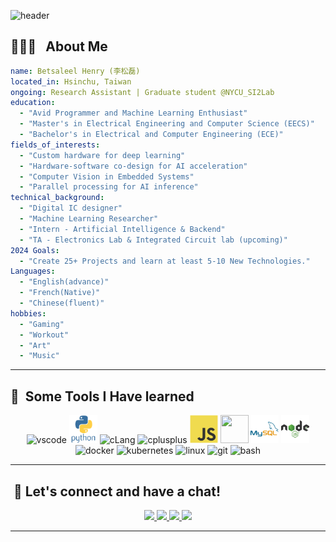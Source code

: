 
<!--
**nheyr08/nheyr08** is a ✨ _special_ ✨ repository because its `README.md` (this file) appears on your GitHub profile.

Here are some ideas to get you started:

- 🔭 I’m currently working on ...
- 🌱 I’m currently learning ...
- 👯 I’m looking to collaborate on ...
- 🤔 I’m looking for help with ...
- 💬 Ask me about ...
- 📫 How to reach me: ...
- 😄 Pronouns: ...
- ⚡ Fun fact: ...
-->

![header](https://capsule-render.vercel.app/api?type=rect&fontColor=255&color=timeAuto&height=300&text=Hey%20Everyone👋🏽%20)

<h2> 👨🏾‍💻 &nbsp; About Me </h2>

```yaml
name: Betsaleel Henry (李松磊)
located_in: Hsinchu, Taiwan
ongoing: Research Assistant | Graduate student @NYCU_SI2Lab
education:
  - "Avid Programmer and Machine Learning Enthusiast"
  - "Master's in Electrical Engineering and Computer Science (EECS)"
  - "Bachelor's in Electrical and Computer Engineering (ECE)"
fields_of_interests:
  - "Custom hardware for deep learning"
  - "Hardware-software co-design for AI acceleration"
  - "Computer Vision in Embedded Systems"
  - "Parallel processing for AI inference"
technical_background:
  - "Digital IC designer"
  - "Machine Learning Researcher"
  - "Intern - Artificial Intelligence & Backend"
  - "TA - Electronics Lab & Integrated Circuit lab (upcoming)"
2024 Goals: 
  - "Create 25+ Projects and learn at least 5-10 New Technologies."
Languages:
  - "English(advance)"
  - "French(Native)"
  - "Chinese(fluent)"
hobbies: 
  - "Gaming"
  - "Workout"
  - "Art"
  - "Music"
```
  
---

<h2> 🚀 &nbsp;Some Tools I Have learned </h2>
<p align="center">
  
<img src="https://cdn.jsdelivr.net/gh/devicons/devicon/icons/vscode/vscode-original.svg" alt="vscode" width="45" height="45"/>
<img src="https://raw.githubusercontent.com/devicons/devicon/master/icons/python/python-original-wordmark.svg" alt="python" width="45" height="45"/>
<img src="https://cdn.jsdelivr.net/gh/devicons/devicon/icons/c/c-original.svg" alt="cLang" width="45" height="45"/>
<img src="https://cdn.jsdelivr.net/gh/devicons/devicon/icons/cplusplus/cplusplus-original.svg" alt="cplusplus" width="45" height="45"/>
<img src="https://raw.githubusercontent.com/devicons/devicon/master/icons/javascript/javascript-original.svg" alt="javascript" width="45" height="45" />
<img src="https://cdn.jsdelivr.net/gh/devicons/devicon@latest/icons/pytorch/pytorch-original-wordmark.svg"  width="45" height="45" />
          
<img src="https://raw.githubusercontent.com/devicons/devicon/master/icons/mysql/mysql-original-wordmark.svg" alt="mysql" width="45" height="45" />
<img src="https://raw.githubusercontent.com/devicons/devicon/master/icons/nodejs/nodejs-original-wordmark.svg" alt="nodejs" width="45" height="45" />
<img src="https://cdn.jsdelivr.net/gh/devicons/devicon/icons/docker/docker-original.svg" alt="docker" width="45" height="45"/>
<img src="https://cdn.jsdelivr.net/gh/devicons/devicon/icons/kubernetes/kubernetes-plain.svg" alt="kubernetes" width="45" height="45"/>
<img src="https://cdn.jsdelivr.net/gh/devicons/devicon/icons/linux/linux-original.svg" alt="linux" width="45" height="45"/>       
<img src="https://cdn.jsdelivr.net/gh/devicons/devicon/icons/git/git-original.svg" alt="git" width="45" height="45"/>
<img src="https://cdn.jsdelivr.net/gh/devicons/devicon/icons/bash/bash-original.svg" alt="bash" width="45" height="45"/>
</p>
<p align="center">
<!-- <picture>
  <source
    srcset="https://github-readme-stats.vercel.app/api?username=nheyr08&show_icons=true&theme=dark"
    media="(prefers-color-scheme: dark)"
  />
  <source
    srcset="https://github-readme-stats.vercel.app/api/top-langs/?username=nheyr08&hide_progress=true&show_icons=true&theme=dark"
    media="(prefers-color-scheme: light), (prefers-color-scheme: no-preference)"
  />
  <img src="https://github-readme-stats.vercel.app/api?username=nheyr08&show_icons=true" />
</picture> -->
<!-- <picture>
  <source
    srcset="https://github-readme-stats.vercel.app/api/top-langs/?username=nheyr08&hide_progress=true&show_icons=true&theme=dark"
    media="(prefers-color-scheme: dark)"
  />
  <source
    srcset="https://github-readme-stats.vercel.app/api/top-langs/?username=nheyr08&hide_progress=true&show_icons=true&theme=dark"
    media="(prefers-color-scheme: light), (prefers-color-scheme: no-preference)"
  />
  <img src="https://github-readme-stats.vercel.app/api?username=nheyr08&show_icons=true" />
</picture> -->
</p>

---

<h2 align="left">
&nbsp;💬  Let's connect and have a chat! 
</h2>

<p align="center">
<a href="https://glittering-bienenstitch-183841.netlify.app/">
  <img height="50" src="https://user-images.githubusercontent.com/46517096/166972883-f5f1d88c-0246-4374-88ac-ded0f2cf0699.png"/>
</a>
<a href="https://linkedin.com/in/betsaleel-w-d-henry">
  <img height="50" src="https://user-images.githubusercontent.com/46517096/166973395-19676cd8-f8ec-4abf-83ff-da8243505b82.png"/>
</a>
<!-- <a href="https://betsaleel.medium.com/">
  <img height="50" src="https://user-images.githubusercontent.com/46517096/166973962-d05d145a-b6a0-4643-bd3d-5ac845679367.png"/>
</a> -->
<!-- <a href="https://about.me/betsaleel">
  <img height="50" src="https://user-images.githubusercontent.com/46517096/166974096-7aeecad4-483e-4c85-983f-f4b37b3f794e.png"/>
</a> -->

<a href="https://medium.com/@wilsosomdb/about">
  <img height="50" src="https://user-images.githubusercontent.com/46517096/166973962-d05d145a-b6a0-4643-bd3d-5ac845679367.png"/>
</a>
<a href="https://www.instagram.com/nherypic/">
  <img height="50" src="https://user-images.githubusercontent.com/46517096/166974368-9798f39f-1f46-499c-b14e-81f0a3f83a06.png"/>
</a>
</p>
<!-- <a href="https://twitter.com/Ipiyushmalhotra">
  <img height="50" src="https://user-images.githubusercontent.com/46517096/166974271-91dfa250-d70b-4cb9-8707-f1bda1b708c3.png"/>
https://github.com/kyechan99/capsule-render?tab=readme-ov-file#color
</a> -->

---
